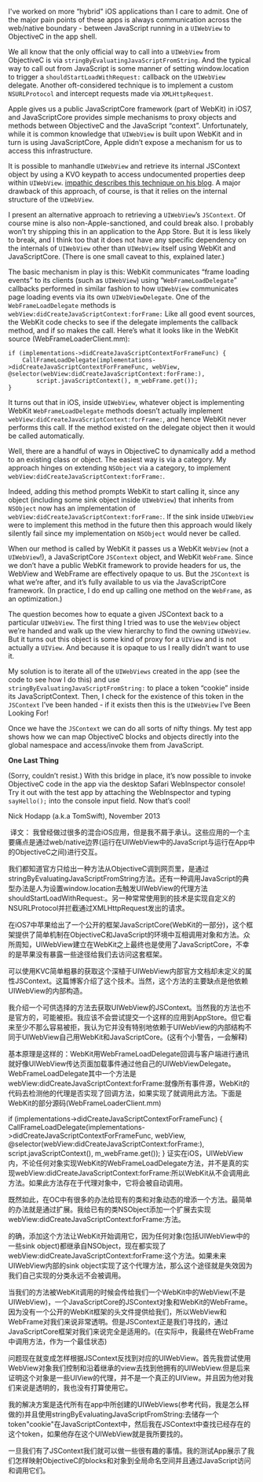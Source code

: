 I've worked on more “hybrid" iOS applications than I care to admit.  One of the major pain points of these apps is always communication across the web/native boundary - between JavaScript running in a `UIWebView` to ObjectiveC in the app shell. 

We all know that the only official way to call into a `UIWebView` from ObjectiveC is via `stringByEvaluatingJavaScriptFromString`.  And the typical way to call out from JavaScript is some manner of setting window.location to trigger a `shouldStartLoadWithRequest:` callback on the `UIWebView` delegate.   Another oft-considered technique is to implement a custom `NSURLProtocol` and intercept requests made via `XMLHttpRequest`.  

Apple gives us a public JavaScriptCore framework (part of WebKit) in iOS7, and JavaScriptCore provides simple mechanisms to proxy objects and methods between ObjectiveC and the JavaScript “context”.  Unfortunately, while it is common knowledge that `UIWebView` is built upon WebKit and in turn is using JavaScriptCore, Apple didn’t expose a mechanism for us to access this infrastructure.

It is possible to manhandle `UIWebView` and retrieve its internal JSContext object by using a KVO keypath to access undocumented properties deep within `UIWebView`.  [impathic describes this technique on his blog][1].  A major drawback of this approach, of course, is that it relies on the internal structure of the `UIWebView`.

I present an alternative approach to retrieving a `UIWebView`’s `JSContext`.  Of course mine is also non-Apple-sanctioned, and could break also.  I probably won’t try shipping this in an application to the App Store.  But it is less likely to break, and I think too that it does not have any specific dependency on the internals of `UIWebView` other than `UIWebView` itself using WebKit and JavaScriptCore.  (There is one small caveat to this, explained later.)


The basic mechanism in play is this:  WebKit communicates “frame loading events” to its clients (such as `UIWebView`) using “`WebFrameLoadDelegate`” callbacks performed in similar fashion to how `UIWebView` communicates page loading events via its own `UIWebViewDelegate`.   One of the `WebFrameLoadDelegate` methods is `webView:didCreateJavaScriptContext:forFrame:`   Like all good event sources, the WebKit code checks to see if the delegate implements the callback method, and if so makes the call.  Here’s what it looks like in the WebKit source (WebFrameLoaderClient.mm):

    if (implementations->didCreateJavaScriptContextForFrameFunc) {
        CallFrameLoadDelegate(implementations->didCreateJavaScriptContextForFrameFunc, webView, @selector(webView:didCreateJavaScriptContext:forFrame:),
            script.javaScriptContext(), m_webFrame.get());
    }

It turns out that in iOS, inside `UIWebView`, whatever object is implementing WebKit `WebFrameLoadDelegate` methods doesn’t actually implement `webView:didCreateJavaScriptContext:forFrame:`, and hence WebKit never performs this call.  If the method existed on the delegate object then it would be called automatically.

Well, there are a handful of ways in ObjectiveC to dynamically add a method to an existing class or object.  The easiest way is via a category.  My approach hinges on extending `NSObject` via a category, to implement `webView:didCreateJavaScriptContext:forFrame:`. 

Indeed, adding this method prompts WebKit to start calling it, since any object (including some sink object inside `UIWebView`) that inherits from `NSObject` now has an implementation of `webView:didCreateJavaScriptContext:forFrame:`.  If the sink inside `UIWebView` were to implement this method in the future then this approach would likely silently fail since my implementation on `NSObject` would never be called.

When our method is called by WebKit it passes us a WebKit `WebView` (not a `UIWebView`!), a JavaScriptCore `JSContext` object, and WebKit `WebFrame`.  Since we don’t have a public WebKit framework to provide headers for us, the WebView and WebFrame are effectively opaque to us.  But the `JSContext` is what we’re after, and it’s fully available to us via the JavaScriptCore framework.  (In practice, I do end up calling one method on the `WebFrame`, as an optimization.) 

The question becomes how to equate a given JSContext back to a particular `UIWebView`.  The first thing I tried was to use the `WebView` object we’re handed and walk up the view hierarchy to find the owning `UIWebView`.  But it turns out this object is some kind of proxy for a `UIView` and is not actually a `UIView`.  And because it is opaque to us I really didn’t want to use it.

My solution is to iterate all of the `UIWebViews` created in the app (see the code to see how I do this) and use `stringByEvaluatingJavaScriptFromString:` to place a token “cookie” inside its JavaScriptContext.  Then, I check for the existence of this token in the `JSContext` I’ve been handed - if it exists then this is the `UIWebView` I’ve Been Looking For!

Once we have the `JSContext` we can do all sorts of nifty things.  My test app shows how we can map ObjectiveC blocks and objects directly into the global namespace and access/invoke them from JavaScript.

**One Last Thing**  

(Sorry, couldn’t resist.)  With this bridge in place, it’s now possible to invoke ObjectiveC code in the app via the desktop Safari WebInspector console!  Try it out with the test app by attaching the WebInspector and typing `sayHello();` into the console input field.  Now that’s cool!

Nick Hodapp (a.k.a TomSwift), November 2013


  [1]: http://blog.impathic.com/post/64171814244/true-javascript-uiwebview-integration-in-ios7
  译文：
  我曾经做过很多的混合iOS应用，但是我不屑于承认。这些应用的一个主要痛点是通过web/native边界(运行在UIWebView中的JavaScript与运行在App中的ObjectiveC之间)进行交互。

我们都知道官方只给出一种方法从ObjectiveC调到网页里，是通过stringByEvaluatingJavaScriptFromString方法。还有一种调用JavaScript的典型办法是人为设置window.location去触发UIWebView的代理方法shouldStartLoadWithRequest:。另一种常常使用到的技术是实现自定义的NSURLProtocol并拦截通过XMLHttpRequest发出的请求。

在iOS7中苹果给出了一个公开的框架JavaScriptCore(WebKit的一部分)，这个框架提供了简单机制在ObjectiveC和JavaScript的环境中互相调用对象和方法。众所周知，UIWebView建立在WebKit之上最终也是使用了JavaScriptCore，不幸的是苹果没有暴露一些途径给我们去访问这套框架。

可以使用KVC简单粗暴的获取这个深植于UIWebView内部官方文档却未定义的属性JSContext。这篇博客介绍了这个技术。当然，这个方法的主要缺点是他依赖UIWebView的内部构造。

我介绍一个可供选择的方法去获取UIWebView的JSContext。当然我的方法也不是官方的，可能被拒。我应该不会尝试提交一个这样的应用到AppStore。但它看来至少不那么容易被拒，我认为它并没有特别地依赖于UIWebView的内部结构不同于UIWebView自己用WebKit和JavaScriptCore。(这有个小警告，一会解释)

基本原理是这样的：WebKit用WebFrameLoadDelegate回调与客户端进行通讯就好像UIWebView传达页面加载事件通过他自己的UIWebViewDelegate。WebFrameLoadDelegate其中一个方法是webView:didCreateJavaScriptContext:forFrame:就像所有事件源，WebKit的代码去检测他的代理是否实现了回调方法，如果实现了就调用此方法。下面是WebKit的部分源码(WebFrameLoaderClient.mm)

if (implementations->didCreateJavaScriptContextForFrameFunc) {
    CallFrameLoadDelegate(implementations->didCreateJavaScriptContextForFrameFunc, webView, @selector(webView:didCreateJavaScriptContext:forFrame:), script.javaScriptContext(), m_webFrame.get());
}
证实在iOS，UIWebView内，不论任何对象实现WebKit的WebFrameLoadDelegate方法，并不是真的实现webView:didCreateJavaScriptContext:forFrame:所以WebKit从不会调用此方法。如果此方法存在于代理对象中，它将会被自动调用。

既然如此，在OC中有很多的办法给现有的类和对象动态的增添一个方法。最简单的办法就是通过扩展。我给已有的类NSObject添加一个扩展去实现webView:didCreateJavaScriptContext:forFrame:方法。

的确，添加这个方法让WebKit开始调用它，因为任何对象(包括UIWebView中的一些sink object)都继承自NSObject，现在都实现了webView:didCreateJavaScriptContext:forFrame:这个方法。如果未来UIWebView内部的sink object实现了这个代理方法，那么这个途径就是失效因为我们自己实现的分类永远不会被调用。

当我们的方法被WebKit调用的时候会传给我们一个WebKit中的WebView(不是UIWebView)，一个JavaScriptCore的JSContext对象和WebKit的WebFrame。因为没有一个公开的WebKit框架的头文件提供给我们，所以WebView和WebFrame对我们来说非常透明。但是JSContext正是我们寻找的，通过JavaScriptCore框架对我们来说完全是适用的。(在实际中，我最终在WebFrame中调用方法，作为一个最佳状态)

问题现在就变成怎样根据JSContext反找到对应的UIWebView。首先我尝试使用WebView对象我们控制和沿着继承的view去找到他拥有的UIWebView.但是后来证明这个对象是一些UIView的代理，并不是一个真正的UIView。并且因为他对我们来说是透明的，我也没有打算使用它。

我的解决方案是迭代所有在app中所创建的UIWebViews(参考代码，我是怎么样做的)并且使用stringByEvaluatingJavaScriptFromString:去储存一个token"cookie"在JavaScriptContext中，然后我在JSContext中查找已经存在的这个token，如果他存在这个UIWebView就是我所要找的。

一旦我们有了JSContext我们就可以做一些很有趣的事情。我的测试App展示了我们怎样映射ObjectiveC的blocks和对象到全局命名空间并且通过JavaScript访问和调用它们。
